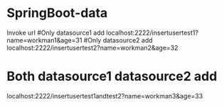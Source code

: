 # SpringBoot-data

Invoke url
#Only datasource1 add
localhost:2222/insertusertest1?name=workman1&age=31
#Only datasource2 add
localhost:2222/insertusertest2?name=workman2&age=32
# Both datasource1 datasource2 add
localhost:2222/insertusertest1andtest2?name=workman3&age=33
